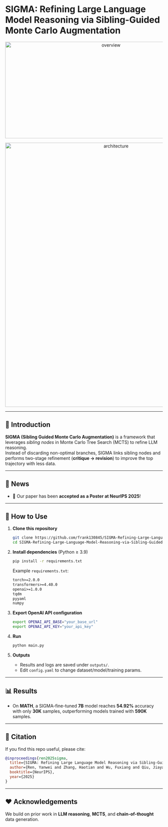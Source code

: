 <!-- BEGIN README -->

# SIGMA: Refining Large Language Model Reasoning via Sibling-Guided Monte Carlo Augmentation

<p align="center">
  <img width="661" height="308" alt="overview" src="https://github.com/user-attachments/assets/abb329e6-8693-40b0-babd-bfa32ae62826" />
</p>

<p align="center">
  <img width="693" height="843" alt="architecture" src="https://github.com/user-attachments/assets/2fa2982d-9d05-4445-9ae1-bc2a61f8259c" />
</p>

---

## 🚀 Introduction
**SIGMA (Sibling Guided Monte Carlo Augmentation)** is a framework that leverages *sibling nodes* in Monte Carlo Tree Search (MCTS) to refine LLM reasoning.  
Instead of discarding non-optimal branches, SIGMA links sibling nodes and performs two-stage refinement (**critique → revision**) to improve the top trajectory with less data.

---

## 📢 News
- 🎉 Our paper has been **accepted as a Poster at NeurIPS 2025**!

---

## 📖 How to Use

1. **Clone this repository**
   ```bash
   git clone https://github.com/frank130845/SIGMA-Refining-Large-Language-Model-Reasoning-via-Sibling-Guided-Monte-Carlo-Augmentation.git
   cd SIGMA-Refining-Large-Language-Model-Reasoning-via-Sibling-Guided-Monte-Carlo-Augmentation
   ```

2. **Install dependencies** (Python ≥ 3.9)
   ```bash
   pip install -r requirements.txt
   ```

   Example `requirements.txt`:
   ```txt
   torch>=2.0.0
   transformers>=4.40.0
   openai>=1.0.0
   tqdm
   pyyaml
   numpy
   ```

3. **Export OpenAI API configuration**
   ```bash
   export OPENAI_API_BASE="your_base_url"
   export OPENAI_API_KEY="your_api_key"
   ```

4. **Run**
   ```bash
   python main.py
   ```

5. **Outputs**
   - Results and logs are saved under `outputs/`.
   - Edit `config.yaml` to change dataset/model/training params.

---

## 📊 Results
- On **MATH**, a SIGMA-fine-tuned **7B** model reaches **54.92%** accuracy with only **30K** samples, outperforming models trained with **590K** samples.

---

## 📜 Citation
If you find this repo useful, please cite:

```bibtex
@inproceedings{ren2025sigma,
  title={SIGMA: Refining Large Language Model Reasoning via Sibling-Guided Monte Carlo Augmentation},
  author={Ren, Yanwei and Zhang, Haotian and Wu, Fuxiang and Qiu, Jiayan and Huang, Jiaxing and Yu, Baosheng and Liu, Liu},
  booktitle={NeurIPS},
  year={2025}
}
```

---

## ❤️ Acknowledgements
We build on prior work in **LLM reasoning**, **MCTS**, and **chain-of-thought** data generation.

<!-- END README -->
